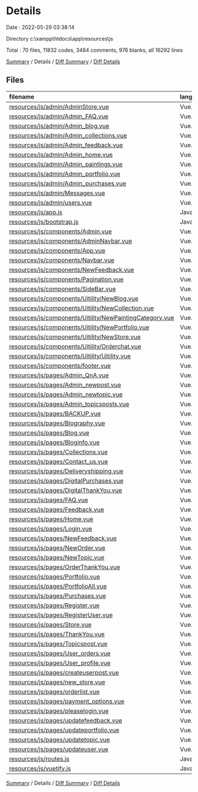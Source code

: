 # Details

Date : 2022-05-29 03:38:14

Directory c:\xampp\htdocs\app\resources\js

Total : 70 files,  11832 codes, 3484 comments, 976 blanks, all 16292 lines

[Summary](results.md) / Details / [Diff Summary](diff.md) / [Diff Details](diff-details.md)

## Files
| filename | language | code | comment | blank | total |
| :--- | :--- | ---: | ---: | ---: | ---: |
| [resources/js/admin/AdminStore.vue](/resources/js/admin/AdminStore.vue) | Vue.js | 90 | 376 | 9 | 475 |
| [resources/js/admin/Admin_FAQ.vue](/resources/js/admin/Admin_FAQ.vue) | Vue.js | 45 | 0 | 2 | 47 |
| [resources/js/admin/Admin_blog.vue](/resources/js/admin/Admin_blog.vue) | Vue.js | 133 | 445 | 11 | 589 |
| [resources/js/admin/Admin_collections.vue](/resources/js/admin/Admin_collections.vue) | Vue.js | 111 | 351 | 15 | 477 |
| [resources/js/admin/Admin_feedback.vue](/resources/js/admin/Admin_feedback.vue) | Vue.js | 128 | 2 | 13 | 143 |
| [resources/js/admin/Admin_home.vue](/resources/js/admin/Admin_home.vue) | Vue.js | 153 | 3 | 12 | 168 |
| [resources/js/admin/Admin_paintings.vue](/resources/js/admin/Admin_paintings.vue) | Vue.js | 86 | 313 | 8 | 407 |
| [resources/js/admin/Admin_portfolio.vue](/resources/js/admin/Admin_portfolio.vue) | Vue.js | 321 | 4 | 35 | 360 |
| [resources/js/admin/Admin_purchases.vue](/resources/js/admin/Admin_purchases.vue) | Vue.js | 448 | 6 | 50 | 504 |
| [resources/js/admin/Messages.vue](/resources/js/admin/Messages.vue) | Vue.js | 247 | 6 | 17 | 270 |
| [resources/js/admin/users.vue](/resources/js/admin/users.vue) | Vue.js | 255 | 2 | 10 | 267 |
| [resources/js/app.js](/resources/js/app.js) | JavaScript | 24 | 2 | 4 | 30 |
| [resources/js/bootstrap.js](/resources/js/bootstrap.js) | JavaScript | 8 | 23 | 11 | 42 |
| [resources/js/components/Admin.vue](/resources/js/components/Admin.vue) | Vue.js | 26 | 0 | 3 | 29 |
| [resources/js/components/AdminNavbar.vue](/resources/js/components/AdminNavbar.vue) | Vue.js | 163 | 5 | 14 | 182 |
| [resources/js/components/App.vue](/resources/js/components/App.vue) | Vue.js | 27 | 0 | 4 | 31 |
| [resources/js/components/Navbar.vue](/resources/js/components/Navbar.vue) | Vue.js | 156 | 5 | 14 | 175 |
| [resources/js/components/NewFeedback.vue](/resources/js/components/NewFeedback.vue) | Vue.js | 111 | 3 | 2 | 116 |
| [resources/js/components/Pagination.vue](/resources/js/components/Pagination.vue) | Vue.js | 99 | 11 | 3 | 113 |
| [resources/js/components/SideBar.vue](/resources/js/components/SideBar.vue) | Vue.js | 14 | 0 | 0 | 14 |
| [resources/js/components/Uitility/NewBlog.vue](/resources/js/components/Uitility/NewBlog.vue) | Vue.js | 55 | 219 | 3 | 277 |
| [resources/js/components/Uitility/NewCollection.vue](/resources/js/components/Uitility/NewCollection.vue) | Vue.js | 50 | 143 | 2 | 195 |
| [resources/js/components/Uitility/NewPaintingCategory.vue](/resources/js/components/Uitility/NewPaintingCategory.vue) | Vue.js | 196 | 4 | 10 | 210 |
| [resources/js/components/Uitility/NewPortfolio.vue](/resources/js/components/Uitility/NewPortfolio.vue) | Vue.js | 88 | 212 | 2 | 302 |
| [resources/js/components/Uitility/NewStore.vue](/resources/js/components/Uitility/NewStore.vue) | Vue.js | 82 | 200 | 5 | 287 |
| [resources/js/components/Uitility/Orderchat.vue](/resources/js/components/Uitility/Orderchat.vue) | Vue.js | 281 | 17 | 13 | 311 |
| [resources/js/components/Uitility/Uitility.vue](/resources/js/components/Uitility/Uitility.vue) | Vue.js | 456 | 24 | 19 | 499 |
| [resources/js/components/footer.vue](/resources/js/components/footer.vue) | Vue.js | 57 | 0 | 2 | 59 |
| [resources/js/pages/Admin_QnA.vue](/resources/js/pages/Admin_QnA.vue) | Vue.js | 201 | 5 | 20 | 226 |
| [resources/js/pages/Admin_newpost.vue](/resources/js/pages/Admin_newpost.vue) | Vue.js | 102 | 2 | 6 | 110 |
| [resources/js/pages/Admin_newtopic.vue](/resources/js/pages/Admin_newtopic.vue) | Vue.js | 96 | 3 | 2 | 101 |
| [resources/js/pages/Admin_topicsposts.vue](/resources/js/pages/Admin_topicsposts.vue) | Vue.js | 200 | 7 | 21 | 228 |
| [resources/js/pages/BACKUP.vue](/resources/js/pages/BACKUP.vue) | Vue.js | 159 | 5 | 19 | 183 |
| [resources/js/pages/Biography.vue](/resources/js/pages/Biography.vue) | Vue.js | 238 | 6 | 23 | 267 |
| [resources/js/pages/Blog.vue](/resources/js/pages/Blog.vue) | Vue.js | 406 | 2 | 52 | 460 |
| [resources/js/pages/Bloginfo.vue](/resources/js/pages/Bloginfo.vue) | Vue.js | 283 | 5 | 27 | 315 |
| [resources/js/pages/Collections.vue](/resources/js/pages/Collections.vue) | Vue.js | 199 | 3 | 20 | 222 |
| [resources/js/pages/Contact_us.vue](/resources/js/pages/Contact_us.vue) | Vue.js | 172 | 0 | 15 | 187 |
| [resources/js/pages/Deliveryshipping.vue](/resources/js/pages/Deliveryshipping.vue) | Vue.js | 154 | 3 | 12 | 169 |
| [resources/js/pages/DigitalPurchases.vue](/resources/js/pages/DigitalPurchases.vue) | Vue.js | 371 | 3 | 49 | 423 |
| [resources/js/pages/DigitalThankYou.vue](/resources/js/pages/DigitalThankYou.vue) | Vue.js | 68 | 0 | 3 | 71 |
| [resources/js/pages/FAQ.vue](/resources/js/pages/FAQ.vue) | Vue.js | 45 | 0 | 2 | 47 |
| [resources/js/pages/Feedback.vue](/resources/js/pages/Feedback.vue) | Vue.js | 124 | 2 | 13 | 139 |
| [resources/js/pages/Home.vue](/resources/js/pages/Home.vue) | Vue.js | 154 | 3 | 12 | 169 |
| [resources/js/pages/Login.vue](/resources/js/pages/Login.vue) | Vue.js | 134 | 2 | 15 | 151 |
| [resources/js/pages/NewFeedback.vue](/resources/js/pages/NewFeedback.vue) | Vue.js | 121 | 3 | 3 | 127 |
| [resources/js/pages/NewOrder.vue](/resources/js/pages/NewOrder.vue) | Vue.js | 73 | 237 | 17 | 327 |
| [resources/js/pages/NewTopic.vue](/resources/js/pages/NewTopic.vue) | Vue.js | 14 | 110 | 0 | 124 |
| [resources/js/pages/OrderThankYou.vue](/resources/js/pages/OrderThankYou.vue) | Vue.js | 175 | 0 | 5 | 180 |
| [resources/js/pages/Portfolio.vue](/resources/js/pages/Portfolio.vue) | Vue.js | 336 | 4 | 34 | 374 |
| [resources/js/pages/PortfolioAll.vue](/resources/js/pages/PortfolioAll.vue) | Vue.js | 453 | 6 | 54 | 513 |
| [resources/js/pages/Purchases.vue](/resources/js/pages/Purchases.vue) | Vue.js | 357 | 3 | 47 | 407 |
| [resources/js/pages/Register.vue](/resources/js/pages/Register.vue) | Vue.js | 256 | 4 | 7 | 267 |
| [resources/js/pages/RegisterUser.vue](/resources/js/pages/RegisterUser.vue) | Vue.js | 68 | 0 | 7 | 75 |
| [resources/js/pages/Store.vue](/resources/js/pages/Store.vue) | Vue.js | 458 | 6 | 42 | 506 |
| [resources/js/pages/ThankYou.vue](/resources/js/pages/ThankYou.vue) | Vue.js | 185 | 0 | 5 | 190 |
| [resources/js/pages/Topicspost.vue](/resources/js/pages/Topicspost.vue) | Vue.js | 164 | 7 | 23 | 194 |
| [resources/js/pages/User_orders.vue](/resources/js/pages/User_orders.vue) | Vue.js | 432 | 4 | 44 | 480 |
| [resources/js/pages/User_profile.vue](/resources/js/pages/User_profile.vue) | Vue.js | 219 | 0 | 15 | 234 |
| [resources/js/pages/createuserpost.vue](/resources/js/pages/createuserpost.vue) | Vue.js | 102 | 2 | 6 | 110 |
| [resources/js/pages/new_store.vue](/resources/js/pages/new_store.vue) | Vue.js | 53 | 173 | 0 | 226 |
| [resources/js/pages/orderlist.vue](/resources/js/pages/orderlist.vue) | Vue.js | 117 | 487 | 11 | 615 |
| [resources/js/pages/payment_options.vue](/resources/js/pages/payment_options.vue) | Vue.js | 304 | 3 | 17 | 324 |
| [resources/js/pages/pleaselogin.vue](/resources/js/pages/pleaselogin.vue) | Vue.js | 102 | 3 | 9 | 114 |
| [resources/js/pages/updatefeedback.vue](/resources/js/pages/updatefeedback.vue) | Vue.js | 96 | 1 | 3 | 100 |
| [resources/js/pages/updateportfolio.vue](/resources/js/pages/updateportfolio.vue) | Vue.js | 101 | 1 | 2 | 104 |
| [resources/js/pages/updatetopic.vue](/resources/js/pages/updatetopic.vue) | Vue.js | 94 | 1 | 2 | 97 |
| [resources/js/pages/updateuser.vue](/resources/js/pages/updateuser.vue) | Vue.js | 103 | 1 | 3 | 107 |
| [resources/js/routes.js](/resources/js/routes.js) | JavaScript | 417 | 1 | 15 | 433 |
| [resources/js/vuetify.js](/resources/js/vuetify.js) | JavaScript | 16 | 0 | 1 | 17 |

[Summary](results.md) / Details / [Diff Summary](diff.md) / [Diff Details](diff-details.md)